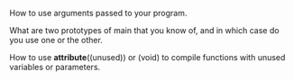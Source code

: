 How to use arguments passed to your program.

What are two prototypes of main that you know of, and in which case do you use one or the other.

How to use __attribute__((unused)) or (void) to compile functions with unused variables or parameters.
